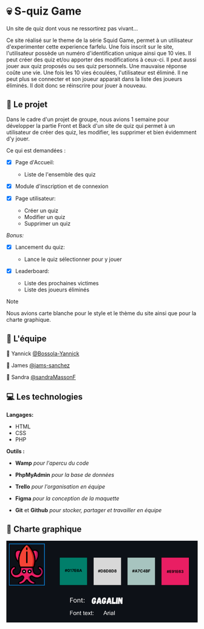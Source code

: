 # 💀 S-quiz Game 

Un site de quiz dont vous ne ressortirez pas vivant...

Ce site réalisé sur le theme de la série Squid Game, permet à un utilisateur d'experimenter cette experience farfelu.
Une fois inscrit sur le site, l'utilisateur possède un numéro d'identification unique ainsi que 10 vies.
Il peut créer des quiz et/ou apporter des modifications à ceux-ci.
Il peut aussi jouer aux quiz proposés ou ses quiz personnels.
Une mauvaise réponse coûte une vie.
Une fois les 10 vies écoulées, l'utilisateur est éliminé. Il ne peut plus se connecter et son joueur apparait dans la liste des joueurs éliminés.
Il doit donc se réinscrire pour jouer à nouveau.

## 📓 Le projet 

Dans le cadre d'un projet de groupe, nous avions 1 semaine pour développer la partie Front et Back d'un site de quiz qui permet à un utilisateur de créer
des quiz, les modifier, les supprimer et bien évidemment d'y jouer.

Ce qui est demandées :

- [x] Page d'Accueil:
  - Liste de l'ensemble des quiz
    
- [x] Module d'inscription et de connexion
    
- [x] Page utilisateur:
  - Créer un quiz
  - Modifier un quiz
  - Supprimer un quiz
    
_Bonus:_
    
- [x] Lancement du quiz:
  - Lance le quiz sélectionner pour y jouer
    
- [x] Leaderboard:
  - Liste des prochaines victimes
  - Liste des joueurs éliminés


> [!NOTE]
> Nous avions carte blanche pour le style et le thème du site ainsi que pour la charte graphique.

## 💪 L'équipe 

👤 Yannick [@Bossola-Yannick](https://github.com/bossola-yannick)

👤 James [@jams-sanchez](https://github.com/jams-sanchez)

👤 Sandra [@sandraMassonF](https://github.com/sandraMassonF)

## 💻 Les technologies 

**Langages:**

- HTML
- CSS
- PHP

**Outils :**

- **Wamp** _pour l'apercu du code_
- **PhpMyAdmin** _pour la base de données_
  
- **Trello** _pour l'organisation en équipe_
- **Figma** _pour la conception de la maquette_
- **Git** et **Github** _pour stocker, partager et travailler en équipe_

## 📝 Charte graphique 

![Image de la charte graphique.](/asset/img/charte-graphique.png)
